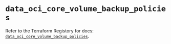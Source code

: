 # `data_oci_core_volume_backup_policies`

Refer to the Terraform Registory for docs: [`data_oci_core_volume_backup_policies`](https://registry.terraform.io/providers/oracle/oci/6.18.0/docs/data-sources/core_volume_backup_policies).
